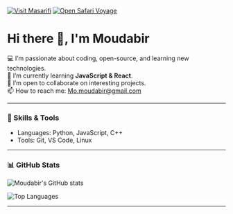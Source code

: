 [![Visit Masarifi](https://img.shields.io/badge/Masarifi-Visit-blue?style=for-the-badge)](http://masarifi.kesug.com/)
[![Open Safari Voyage](https://img.shields.io/badge/Safari_Voyage-Open-green?style=for-the-badge)](https://safari-voyage-planner-pro.lovable.app/)

# Hi there 👋, I'm Moudabir  

💻 I’m passionate about coding, open-source, and learning new technologies.  
🌱 I’m currently learning **JavaScript & React**.  
🤝 I’m open to collaborate on interesting projects.  
📫 How to reach me: Mo.moudabir@gmail.com  

---

### 🚀 Skills & Tools
- Languages: Python, JavaScript, C++
- Tools: Git, VS Code, Linux

---

### 📊 GitHub Stats
![Moudabir's GitHub stats](https://github-readme-stats.vercel.app/api?username=Moudabir&show_icons=true&theme=radical)

![Top Languages](https://github-readme-stats.vercel.app/api/top-langs/?username=Moudabir&layout=compact)

---
